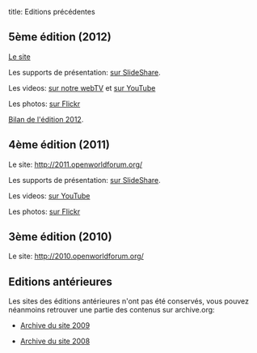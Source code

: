 title: Editions précédentes

## 5ème édition (2012)

[Le site](http://2012.openworldforum.org/) 

Les supports de présentation: [sur SlideShare](http://fr.slideshare.net/OpenWorldForum/presentations).

Les videos: [sur notre webTV](http://openworldforum.tv/) et [sur YouTube](http://www.youtube.com/user/OpenWorldForum)

Les photos: [sur Flickr](http://www.flickr.com/photos/67985356@N07/)

[Bilan de l'édition 2012](http://fr.slideshare.net/OpenWorldForum/open-world-forum-2012-outcomes).


## 4ème édition (2011)

Le site: <http://2011.openworldforum.org/>

Les supports de présentation: [sur SlideShare](http://fr.slideshare.net/OpenWorldForum/presentations).

Les videos: [sur YouTube](http://www.youtube.com/user/OpenWorldForum)

Les photos: [sur Flickr](http://www.flickr.com/photos/67985356@N07/)

## 3ème édition (2010)

Le site: <http://2010.openworldforum.org/>

## Editions antérieures

Les sites des éditions antérieures n'ont pas été conservés, vous pouvez néanmoins retrouver une partie des contenus sur archive.org:

- [Archive du site 2009](http://web.archive.org/web/20091212025904/http://openworldforum.org/?)

- [Archive du site 2008](http://web.archive.org/web/20081217024415/http://www.openworldforum.org/)
